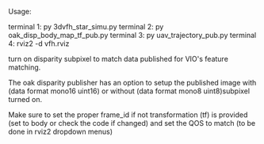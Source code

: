 Usage:

terminal 1: py 3dvfh_star_simu.py
terminal 2: py oak_disp_body_map_tf_pub.py
terminal 3: py uav_trajectory_pub.py
terminal 4: rviz2 -d vfh.rviz


turn on disparity subpixel to match data published for VIO's feature matching.

The oak disparity publisher has an option to setup the published image with (data format mono16 uint16) or without (data format mono8 uint8)subpixel turned on.


Make sure to set the proper frame_id if not transformation (tf) is provided (set to body or check the code if changed) and set the QOS to match (to be done in rviz2 dropdown menus)
